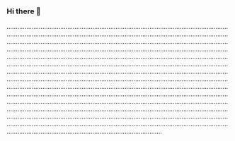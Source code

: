 ### Hi there 👋

...............................................................................................................................................................................................................................................................................................................................................................................................................................................................................................................................................................................................................................................................................................................................................................................................................................................................................................................................................................................................................................................................................................................................................................................................................................................................................................................................................................................................................................................................................................................................................................................................................................................................................................................................................................................................................................................................................................